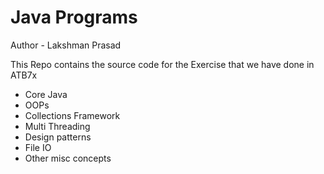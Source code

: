 # Java Programs

Author - Lakshman Prasad

  This Repo contains the source code for the Exercise that we have done in ATB7x

- Core Java
- OOPs
- Collections Framework
- Multi Threading
- Design patterns
- File IO
- Other misc concepts
